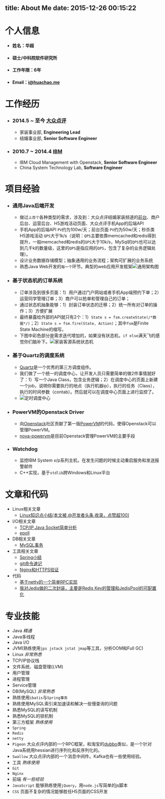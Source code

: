 title: About Me
date: 2015-12-26 00:15:22
---
# 个人信息
- #### 姓名：华超
- #### 硕士/中科院软件研究所
- #### 工作年限：6年
- #### Email：[i@huachao.me](mailto:i@huachao.me)

# 工作经历
- ### 2014.5 ~ 至今 [大众点评](http://www.dianping.com)
	- 家装事业部, **Engineering Lead**
	- 结婚事业部, **Senior Software Engineer**
- ### 2010.7 ~ 2014.4 [IBM](http://www.ibm.com.cn)
	- IBM Cloud Management with Openstack, **Senior Software Engineer**
	- China System Technology Lab, **Software Engineer**

# 项目经验
- ### 通用Java后端开发
	- 做过`上百个`各种类型的需求，涉及到：大众点评结婚家装频道的[前台](http://www.dianping.com/shanghai/home)、商户后台、运营后台、H5游戏活动页面、大众点评手机App的后端API
	- 手机App的后端API `PV`约为100w/天；前台页面 `PV`约为50w/天；秒杀类H5游戏活动 `QPS`大于1k/s（说明：`QPS`主要依靠memcached和redis得到提升，一般memcached和redis的`QPS`大于10k/s，MySql的`QPS`也可以达到几千k的数量级，这里的`QPS`是指应用的`QPS`，包含了复杂的业务逻辑处理）。
	- 设计业务数据存储模型；抽象通用的业务流程；架构可扩展的业务系统
	- 熟悉Java Web开发的`每一个`环节。典型的web应用开发框架![通用架构图](/images/about/java通用后端架构图.png)

- ### 基于状态机的订单系统
	- 订单涉及到很多页面：1）用户通过门户网站或者手机App端预约下单；2）运营同学管理订单；3）商户可以抢单和管理自己的订单；
	- 通过状态机抽象能够：1）封装订单状态的迁移；2）统一所有对订单的操作；3）方便扩展
	- 最终暴露给外部的API就只有2个：1）`State s = fsm.createState(/*数据*/)`；2）`State s = fsm.fire(State, Action)`；其中`fsm`是Finite State Machine的缩写。
	- 下图中彩色部分是需求迭代增加的，如果没有状态机，`if else`满天飞的感觉你们脑补下。![家装客源系统状态机](/images/about/callcenter-fsm.png)

- ### 基于Quartz的调度系统
	- [Quartz](https://quartz-scheduler.org/)是一个优秀的第三方调度组件。
	- 我们做了一个统一的调度中心，让开发人员只需要简单的做2件事情就好了：1）写一个Java Class，包含业务逻辑；2）在调度中心的页面上新建一个job，说明你需要执行的地点（执行机器ip），执行的任务（Class），执行的时间参数（contab）。然后就可以在调度中心页面上进行监控了。
	- ![定时调度中心](/images/about/job-scheduler.png)

- ### PowerVM的Openstack Driver
	- 向[Openstack](https://www.openstack.org/)社区贡献了第一版[PowerVM](http://www-03.ibm.com/systems/power/software/virtualization/)的代码，使得Openstack可以管理PowerVM。
	- [nova-powervm](https://github.com/openstack/nova-powervm)是目前Openstack管理PowerVM的主要手段

- ### Watchdog
	- 监控IBM System x/p系列主机，在发生问题的时候主动重启服务和发送报警邮件
	- C++实现，基于`stdlib`跨Windows和Linux平台

# 文章和代码
- Linux相关文章
	- [Linux知识点小结(本文被 @开发者头条 收录，点赞超100)](https://blog.huachao.me/2016/1/Linux%E7%9F%A5%E8%AF%86%E7%82%B9%E5%B0%8F%E7%BB%93/)
- I/O相关文章
	- [TCP/IP,Java Socket简单分析](https://blog.huachao.me/2015/12/TCP:IP,Java%20Socket%E7%AE%80%E5%8D%95%E5%88%86%E6%9E%90/)
	- [epoll](https://blog.huachao.me/2015/12/epoll/)
- DB相关文章
	- [MySQL事务](https://blog.huachao.me/2015/7/mysql%E4%BA%8B%E5%8A%A1/)
- 工具相关文章
	- [Spring小结](https://blog.huachao.me/2015/4/Spring%E5%9F%BA%E7%A1%80%E5%B0%8F%E7%BB%93/)
	- [git命令速记](https://blog.huachao.me/2015/4/git%E4%B8%80%E7%AB%99%E5%BC%8F/)
	- [Nginx和HTTPS验证](https://blog.huachao.me/2015/12/%E7%94%A8nginx%E5%81%9A%E5%8F%8D%E5%90%91%E4%BB%A3%E7%90%86%E5%92%8Chttps%E9%AA%8C%E8%AF%81/)
- 代码
	- [基于netty的一个简单RPC实现](https://github.com/wtcctw/sample-rpc)
	- [我对Jedis做的二次封装，主要是Redis Key的管理和JedisPool的可配置化](https://github.com/wtcctw/wed-redis-parent)

# 专业技能
- Java *精通*
 - Java多线程
 - Java I/O
 - JVM(熟练使用`jps jstack jstat jmap`等工具，分析OOM和Full GC)
- Linux *非常熟悉*
 - TCP/IP协议栈
 - 文件系统、磁盘管理(LVM)
 - 用户管理
 - 进程管理
 - Service管理
- DB(MySQL) *非常熟悉*
 - 熟练使用`ibatis`与`Spring事务`
 - 熟练使用MySQL索引来加速读和解决一些慢查询的问题
 - 熟悉MySQL的读写机制
 - 熟悉MySQL的锁机制
- 第三方框架 *熟练使用*
 - `Spring`
 - `Redis` 
 - `netty`
 - `Pigeon` 大众点评内部的一个RPC框架，和淘宝的[dubbo](http://dubbo.io/)类似，是一个针对Java系统用hessian进行序列化和反序列化的。
 - `Swallow` 大众点评内部的一个消息中间件。Kafka也有一些使用经验。
- 工具 *熟练使用*
 - `Git`
 - `Nginx`
- 前端 *有一些经验*
 - `JavaScript` 能够熟练使用`jQuery`，用`node.js`写简单的js脚本 
 - `CSS` 页面不复杂的情况能够胜任H5页面的CSS开发
